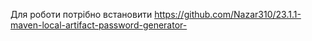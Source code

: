 Для роботи потрібно встановити https://github.com/Nazar310/23.1.1-maven-local-artifact-password-generator-
